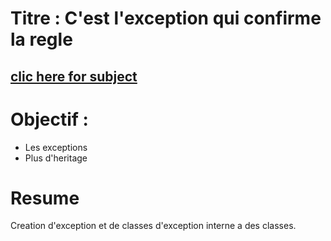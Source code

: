 # Titre : C'est l'exception qui confirme la regle

## [clic here for subject](https://github.com/vportens/Piscine_CPP/blob/master/day05/CPP05.subject.pdf) 
# Objectif : 
- Les exceptions
- Plus d'heritage

# Resume
Creation d'exception et de classes d'exception interne a des classes.
